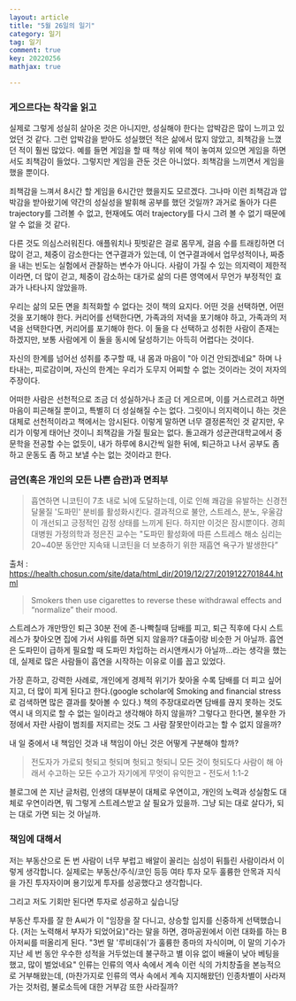 ```yaml
---
layout: article
title: "5월 26일의 일기"
category: 일기
tag: 일기
comment: true
key: 20220256
mathjax: true

---
```



### 게으르다는 착각을 읽고

실제로 그렇게 성실히 살아온 것은 아니지만, 성실해야 한다는 압박감은 많이 느끼고 있었던 것 같다. 그런 압박감을 받아도 성실했던 적은 삶에서  많지 않았고, 죄책감을 느꼈던 적이 훨씬 많았다. 예를 들면 게임을 할 때 책상 위에 책이 놓여져 있으면 게임을 하면서도 죄책감이 들었다. 그렇지만 게임을 관둔 것은 아니었다. 죄책감을 느끼면서 게임을 했을 뿐이다.

죄책감을 느껴서 8시간 할 게임을 6시간만 했을지도 모르겠다. 그나마 이런 죄책감과 압박감을 받아왔기에 약간의 성실성을 발휘해 공부를 했던 것일까? 과거로 돌아가 다른 trajectory를 그려볼 수 없고, 현재에도 여러 trajectory를 다시 그려 볼 수 없기 때문에 알 수 없을 것 같다.

다른 것도 의심스러워진다. 애플워치나 핏빗같은 걸로 몸무게, 걸음 수를 트래킹하면 더 많이 걷고, 체중이 감소한다는 연구결과가 있는데, 이 연구결과에서 업무성적이나, 짜증을 내는 빈도는 실험에서 관찰하는 변수가 아니다. 사람이 가질 수 있는 의지력이 제한적이라면, 더 많이 걷고, 체중이 감소하는 대가로 삶의 다른 영역에서 무언가 부정적인 효과가 나타나지 않았을까.

우리는 삶의 모든 면을 최적화할 수 없다는 것이 책의 요지다. 어떤 것을 선택하면, 어떤 것을 포기해야 한다. 커리어를 선택한다면, 가족과의 저녁을 포기해야 하고, 가족과의 저녁을 선택한다면, 커리어를 포기해야 한다. 이 둘을 다 선택하고 성취한 사람이 존재는 하겠지만,  보통 사람에게 이 둘을 동시에 달성하기는 아득히 어렵다는 것이다.

자신의 한계를 넘어선 성취를 추구할 때, 내 몸과 마음이 "아 이건 안되겠네요" 하며 나타내는, 피로감이며, 자신의 한계는 우리가 도무지 어찌할 수 없는 것이라는 것이 저자의 주장이다.

어떠한 사람은 선천적으로 조금 더 성실하거나 조금 더 게으르며, 이를 거스르려고 하면 마음이 피곤해질 뿐이고, 특별히 더 성실해질 수는 없다. 그릿이니 의지력이니 하는 것은 대체로 선천적이라고 책에서는 암시된다. 이렇게 말하면 너무 결정론적인 것 같지만, 우리가 이렇게 태어난 것이니 죄책감을 가질 필요는 없다. 돌고래가 성균관대학교에서 중문학을 전공할 수는 없듯이, 내가 하루에 8시간씩 일한 뒤에, 퇴근하고 나서 공부도 좀 하고 운동도 좀 하고 보낼 수는 없는 것이라고 한다.

### 금연(혹은 개인의 모든 나쁜 습관)과 면죄부

> 흡연하면 니코틴이 7초 내로 뇌에 도달하는데, 이로 인해 쾌감을 유발하는 신경전달물질 '도파민' 분비를 활성화시킨다. 결과적으로 불안, 스트레스, 분노, 우울감이 개선되고 긍정적인 감정 상태를 느끼게 된다. 하지만 이것은 잠시뿐이다. 경희대병원 가정의학과 정은진 교수는 "도파민 활성화에 따른 스트레스 해소 심리는 20~40분 동안만 지속돼 니코틴을 더 보충하기 위한 재흡연 욕구가 발생한다”

출처 : https://health.chosun.com/site/data/html_dir/2019/12/27/2019122701844.html

> Smokers then use cigarettes to reverse these withdrawal effects and “normalize” their mood.
>
스트레스가 개만땅인 퇴근 30분 전에 존-나빡칠때 담배를 피고, 퇴근 직후에 다시 스트레스가 찾아오면 집에 가서 샤워를 하면 되지 않을까? 대출이랑 비슷한 거 아닐까. 흡연은 도파민이 급하게 필요할 때 도파민 차입하는 러시앤캐시가 아닐까...라는 생각을 했는데, 실제로 많은 사람들이 흡연을 시작하는 이유로 이를 꼽고 있었다.

가장 흔하고, 강력한 사례로, 개인에게 경제적 위기가 찾아올 수록 담배를 더 피고 싶어지고, 더 많이 피게 된다고 한다.(google scholar에 Smoking and financial stress로 검색하면 많은 결과를 찾아볼 수 있다.) 책의 주장대로라면 담배를 끊지 못하는 것도 역시 내 의지로 할 수 없는 일이라고 생각해야 하지 않을까? 그렇다고 한다면, 불우한 가정에서 자란 사람이 범죄를 저지르는 것도 그 사람 잘못만이라고는 할 수 없지 않을까?

내 일 중에서 내 책임인 것과 내 책임이 아닌 것은 어떻게 구분해야 할까?

>전도자가 가로되 헛되고 헛되며 헛되고 헛되니 모든 것이 헛되도다 사람이  해  아래서 수고하는 모든 수고가 자기에게 무엇이 유익한고 - 전도서 1:1-2

블로그에 쓴 지난 글처럼, 인생의 대부분이 대체로 우연이고, 개인의 노력과 성실함도 대체로 우연이라면, 뭐 그렇게 스트레스받고 살 필요가 있을까. 그냥 되는 대로 살다가, 되는 대로 가면 되는 것 아닐까.

### 책임에 대해서

저는 부동산으로 돈 번 사람이 너무 부럽고 배알이 꼴리는 심성이 뒤틀린 사람이라서 이렇게 생각합니다. 실제로는 부동산/주식/코인 등등 여타 투자 모두 훌륭한 안목과 지식을 가진 투자자이며 용기있게 투자를 성공했다고 생각합니다.

그리고 저도 기회만 된다면 투자로 성공하고 싶습니당

부동산 투자를 잘 한 A씨가 이 "임장을 잘 다니고, 상승할 입지를 신중하게 선택했습니다. (저는 노력해서 부자가 되었어요)"라는 말을 하면, 경마공원에서 이런 대화를 하는 B 아저씨를 떠올리게 된다. "3번 말 '루비대쉬'가 훌륭한 종마의 자식이며, 이 말의 기수가 지난 세 번 동안 우수한 성적을 거두었는데 불구하고 별 이유 없이 배율이 낮아 베팅을 했고, 많이 벌었네요" 인류는 인류의 역사 속에서 계속 이런 식의 가치창출을 본능적으로 거부해왔는데, (마찬가지로 인류의 역사 속에서 계속 지지해왔던) 인종차별이 사라져가는 것처럼, 불로소득에 대한 거부감 또한 사라질까?
